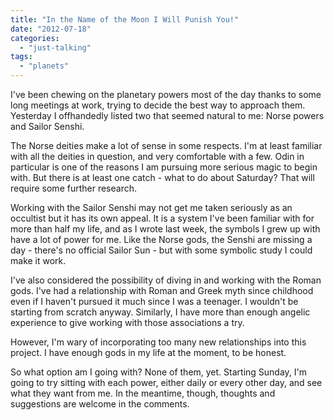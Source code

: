 ```yaml
---
title: "In the Name of the Moon I Will Punish You!"
date: "2012-07-18"
categories: 
  - "just-talking"
tags: 
  - "planets"
---
```


I've been chewing on the planetary powers most of the day thanks to some long meetings at work, trying to decide the best way to approach them. Yesterday I offhandedly listed two that seemed natural to me: Norse powers and Sailor Senshi.

The Norse deities make a lot of sense in some respects. I'm at least familiar with all the deities in question, and very comfortable with a few. Odin in particular is one of the reasons I am pursuing more serious magic to begin with. But there is at least one catch - what to do about Saturday? That will require some further research.

Working with the Sailor Senshi may not get me taken seriously as an occultist but it has its own appeal. It is a system I've been familiar with for more than half my life, and as I wrote last week, the symbols I grew up with have a lot of power for me. Like the Norse gods, the Senshi are missing a day - there's no official Sailor Sun - but with some symbolic study I could make it work.

I've also considered the possibility of diving in and working with the Roman gods. I've had a relationship with Roman and Greek myth since childhood even if I haven't pursued it much since I was a teenager. I wouldn't be starting from scratch anyway. Similarly, I have more than enough angelic experience to give working with those associations a try.

However, I'm wary of incorporating too many new relationships into this project. I have enough gods in my life at the moment, to be honest.

So what option am I going with? None of them, yet. Starting Sunday, I'm going to try sitting with each power, either daily or every other day, and see what they want from me. In the meantime, though, thoughts and suggestions are welcome in the comments.
